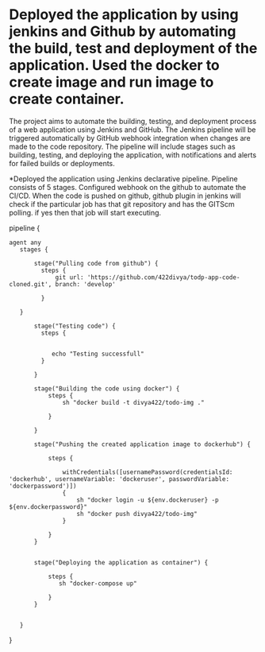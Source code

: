 # Deployed the application by using jenkins and Github by automating the build, test and deployment of the application. Used the docker to create image and run image to create container.

The project aims to automate the building, testing, and deployment process of a web application using Jenkins and GitHub. The Jenkins pipeline will be triggered automatically by GitHub webhook integration when changes are made to the code repository. 
The pipeline will include stages such as building, testing, and deploying the application, with notifications and alerts for failed builds or deployments.

*Deployed the application using Jenkins declarative pipeline. Pipeline consists of  5 stages. Configured webhook on the github to automate the CI/CD.
When the code is pushed on github, github plugin in jenkins will check if the particular job has that git repository and has the GITScm polling. if yes then that job will start executing.



pipeline {
    
    agent any
       stages {
           
           stage("Pulling code from github") {
             steps {
                 git url: 'https://github.com/422divya/todp-app-code-cloned.git', branch: 'develop'
                 
             }
           
       }
       
           stage("Testing code") {
             steps {
                 
               
                echo "Testing successfull"
             }    
    
           }
    
           stage("Building the code using docker") {
               steps {
                   sh "docker build -t divya422/todo-img ."
                   
               }
               
           }
           
           stage("Pushing the created application image to dockerhub") {
               
               steps {
                   
                   withCredentials([usernamePassword(credentialsId: 'dockerhub', usernameVariable: 'dockeruser', passwordVariable: 'dockerpassword')])
                   {
                       sh "docker login -u ${env.dockeruser} -p ${env.dockerpassword}"
                       sh "docker push divya422/todo-img"
                   }
                   
               }
           }
           
           
           stage("Deploying the application as container") {
               
               steps {
                  sh "docker-compose up" 
                   
               }
           }
           
   
       }
}

